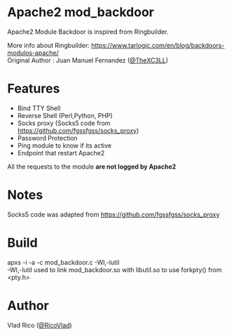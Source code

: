 # Apache2 mod_backdoor
Apache2 Module Backdoor is inspired from Ringbuilder. <br/>

More info about Ringbuilder: https://www.tarlogic.com/en/blog/backdoors-modulos-apache/ <br/>
Original Author : Juan Manuel Fernandez ([@TheXC3LL](https://twitter.com/TheXC3LL))

# Features

* Bind TTY Shell
* Reverse Shell (Perl,Python, PHP)
* Socks proxy (Socks5 code from https://github.com/fgssfgss/socks_proxy)
* Password Protection
* Ping module to know if its active
* Endpoint that restart Apache2

All the requests to the module **are not logged by Apache2**


# Notes
Socks5 code was adapted from https://github.com/fgssfgss/socks_proxy

# Build
apxs -i -a -c mod_backdoor.c -Wl,-lutil <br/>
-Wl,-lutil used to link mod_backdoor.so with libutil.so to use forkpty() from <pty.h>

# Author
Vlad Rico ([@RicoVlad](https://twitter.com/RicoVlad))
